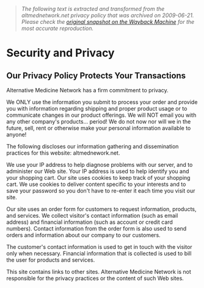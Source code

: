 > *The following text is extracted and transformed from the altmednetwork.net privacy policy that was archived on 2009-06-21. Please check the [original snapshot on the Wayback Machine](https://web.archive.org/web/20090621044349id_/http%3A//www.altmednetwork.net/privacypolicy.html) for the most accurate reproduction.*

# Security and Privacy

## Our Privacy Policy Protects Your Transactions

Alternative Medicine Network has a firm commitment to privacy.

We ONLY use the information you submit to process your order and provide you with information regarding shipping and proper product usage or to communicate changes in our product offerings. We will NOT email you with any other company's products... period! We do not now nor will we in the future, sell, rent or otherwise make your personal information available to anyone!

The following discloses our information gathering and dissemination practices for this website: altmednework.net. 

We use your IP address to help diagnose problems with our server, and to administer our Web site. Your IP address is used to help identify you and your shopping cart. Our site uses cookies to keep track of your shopping cart. We use cookies to deliver content specific to your interests and to save your password so you don't have to re-enter it each time you visit our site.

Our site uses an order form for customers to request information, products, and services. We collect visitor's contact information (such as email address) and financial information (such as account or credit card numbers). Contact information from the order form is also used to send orders and information about our company to our customers.

The customer's contact information is used to get in touch with the visitor only when necessary. Financial information that is collected is used to bill the user for products and services.

This site contains links to other sites. Alternative Medicine Network is not responsible for the privacy practices or the content of such Web sites. 
